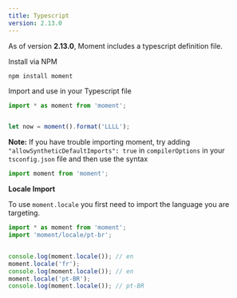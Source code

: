 ```yaml
---
title: Typescript
version: 2.13.0
---
```


As of version **2.13.0**, Moment includes a typescript definition file.

Install via NPM
```
npm install moment
```

Import and use in your Typescript file
<!-- skip-example -->
```javascript
import * as moment from 'moment';


let now = moment().format('LLLL');
```

**Note:** If you have trouble importing moment, try adding ```"allowSyntheticDefaultImports": true``` in ```compilerOptions``` in your ```tsconfig.json``` file and then use the syntax
<!-- skip-example -->
```javascript
import moment from 'moment';
```

**Locale Import**

To use `moment.locale` you first need to import the language you are targeting.

<!-- skip-example -->
```javascript
import * as moment from 'moment';
import 'moment/locale/pt-br';


console.log(moment.locale()); // en
moment.locale('fr');
console.log(moment.locale()); // en
moment.locale('pt-BR');
console.log(moment.locale()); // pt-BR
```
